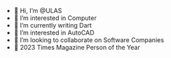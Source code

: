 - 👋 Hi, I’m @ULAS
- 👀 I’m interested in Computer
- 🌱 I’m currently writing Dart
- 👀 I’m interested in AutoCAD
- 💞️ I’m looking to collaborate on Software Companies
- 👀 2023 Times Magazine Person of the Year
